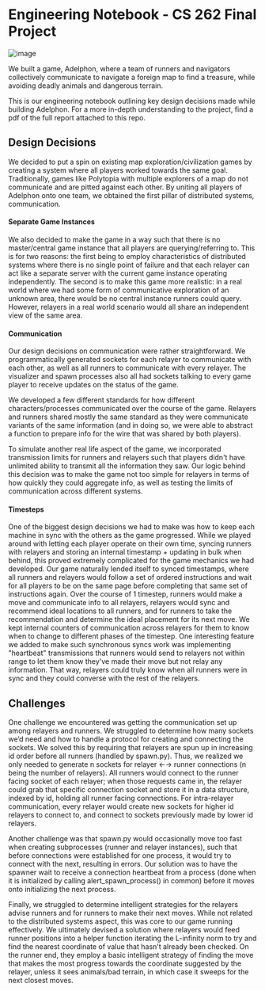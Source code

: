 # Engineering Notebook - CS 262 Final Project

![image](https://github.com/user-attachments/assets/430ff900-502f-4e93-a796-ab1adaae674f)


We built a game, Adelphon, where a team of runners and navigators collectively communicate to navigate a foreign map to find a treasure, while avoiding deadly animals and dangerous terrain.

This is our engineering notebook outlining key design decisions made while building Adelphon. For a more in-depth understanding to the project, find a pdf of the full report attached to this repo.

## Design Decisions
We decided to put a spin on existing map exploration/civilization games by creating a system where all players worked towards the same goal. Traditionally, games like Polytopia with multiple explorers of a map do not communicate and are pitted against each other. By uniting all players of Adelphon onto one team, we obtained the first pillar of distributed systems, communication.

#### Separate Game Instances
We also decided to make the game in a way such that there is no master/central game instance that all players are querying/referring to. This is for two reasons: the first being to employ characteristics of distributed systems where there is no single point of failure and that each relayer can act like a separate server with the current game instance operating independently. The second is to make this game more realistic: in a real world where we had some form of communicative exploration of an unknown area, there would be no central instance runners could query. However, relayers in a real world scenario would all share an independent view of the same area.

#### Communication
Our design decisions on communication were rather straightforward. We programmatically generated sockets for each relayer to communicate with each other, as well as all runners to communicate with every relayer. The visualizer and spawn processes also all had sockets talking to every game player to receive updates on the status of the game.

We developed a few different standards for how different characters/processes communicated over the course of the game. Relayers and runners shared mostly the same standard as they were communicate variants of the same information (and in doing so, we were able to abstract a function to prepare info for the wire that was shared by both players).

To simulate another real life aspect of the game, we incorporated transmission limits for runners and relayers such that players didn't have unlimited ability to transmit all the information they saw. Our logic behind this decision was to make the game not too simple for relayers in terms of how quickly they could aggregate info, as well as testing the limits of communication across different systems.

#### Timesteps
One of the biggest design decisions we had to make was how to keep each machine in sync with the others as the game progressed. While we played around with letting each player operate on their own time, syncing runners with relayers and storing an internal timestamp + updating in bulk when behind, this proved extremely complicated for the game mechanics we had developed.
Our game naturally lended itself to synced timestamps, where all runners and relayers would follow a set of ordered instructions and wait for all players to be on the same page before completing that same set of instructions again. Over the course of 1 timestep, runners would make a move and communicate info to all relayers, relayers would sync and recommend ideal locations to all runners, and for runners to take the recommendation and determine the ideal placement for its next move.
We kept internal counters of communication across relayers for them to know when to change to different phases of the timestep. One interesting feature we added to make such synchronous syncs work was implementing "heartbeat" transmissions that runners would send to relayers not within range to let them know they've made their move but not relay any information. That way, relayers could truly know when all runners were in sync and they could converse with the rest of the relayers.


## Challenges

One challenge we encountered was getting the communication set up among relayers and runners. We struggled to determine how many sockets we’d need and how to handle a protocol for creating and connecting the sockets. We solved this by requiring that relayers are spun up in increasing id order before all runners (handled by spawn.py). Thus, we realized we only needed to generate n sockets for relayer ←→ runner connections (n being the number of relayers). All runners would connect to the runner facing socket of each relayer; when those requests came in, the relayer could grab that specific connection socket and store it in a data structure, indexed by id, holding all runner facing connections. For intra-relayer communication, every relayer would create new sockets for higher id relayers to connect to, and connect to sockets previously made by lower id relayers.

Another challenge was that spawn.py would occasionally move too fast when creating subprocesses (runner and relayer instances), such that before connections were established for one process, it would try to connect with the next, resulting in errors. Our solution was to have the spawner wait to receive a connection heartbeat from a process (done when it is initialized by calling alert_spawn_process() in common) before it moves onto initializing the next process.

Finally, we struggled to determine intelligent strategies for the relayers advise runners and for runners to make their next moves. While not related to the distributed systems aspect, this was core to our game running effectively. We ultimately devised a solution where relayers would feed runner positions into a helper function iterating the L-infinity norm to try and find the nearest coordinate of value that hasn't already been checked. On the runner end, they employ a basic intelligent strategy of finding the move that makes the most progress towards the coordinate suggested by the relayer, unless it sees animals/bad terrain, in which case it sweeps for the next closest moves.
